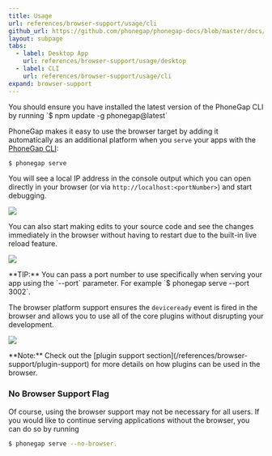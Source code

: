 ```yaml
---
title: Usage
url: references/browser-support/usage/cli
github_url: https://github.com/phonegap/phonegap-docs/blob/master/docs/3-references/browser-support/usage/2-cli.html.md
layout: subpage
tabs:
  - label: Desktop App
    url: references/browser-support/usage/desktop
  - label: CLI
    url: references/browser-support/usage/cli
expand: browser-support
---
```


<div class="alert--warning">You should ensure you have installed the latest version of the PhoneGap CLI by running `$ npm update -g phonegap@latest`</div>

PhoneGap makes it easy to use the browser target by adding it automatically as an additional platform when you `serve` your apps with the [PhoneGap CLI](/references/phonegap-cli/serve/):

```sh
$ phonegap serve
```

You will see a local IP address in the console output which you can open directly in your browser (or via `http://localhost:<portNumber>`) and start debugging.

![](/images/browser-support/serve-command.png)

You can also start making edits to your source code and see the changes immediately in the browser without having to restart due to the built-in live reload feature.

![](/images/browser-support/live-reload.png)

<div class="alert--tip">**TIP:** You can pass a port number to use specifically when serving your app using the `--port` parameter. For example `$ phonegap serve --port 3002`.</div>

The browser platform support ensures the `deviceready` event is fired in the browser and allows you to use all of the core plugins without disrupting your development.

![](/images/browser-support/chrome-debug-deviceready.png)

<div class="alert--info">**Note:** Check out the [plugin support section](/references/browser-support/plugin-support) for more details on how plugins can be used in the browser.</div>

### No Browser Support Flag

Of course, using the browser support may not be necessary for all users. If you would like to continue serving applications without the browser, you can do so by running

```sh
$ phonegap serve --no-browser.
```
